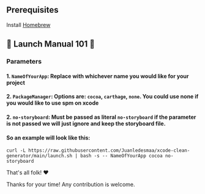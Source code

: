 ## Prerequisites ###
Install [Homebrew](https://brew.sh/)

## 🚀 Launch Manual 101 📱 ##

### Parameters

#### 1. `NameOfYourApp`: Replace with whichever name you would like for your project

#### 2. `PackageManager`: Options are: `cocoa`, `carthage`, `none`. You could use none if you would like to use spm on xcode

#### 2. `no-storyboard`: Must be passed as literal `no-storyboard` if the parameter is not passed we will just ignore and keep the storyboard file.

#### So an example will look like this:

```
curl -L https://raw.githubusercontent.com/Juanledesmaa/xcode-clean-generator/main/launch.sh | bash -s -- NameOfYourApp cocoa no-storyboard
```

That's all folk! ❤

Thanks for your time! Any contribution is welcome.
